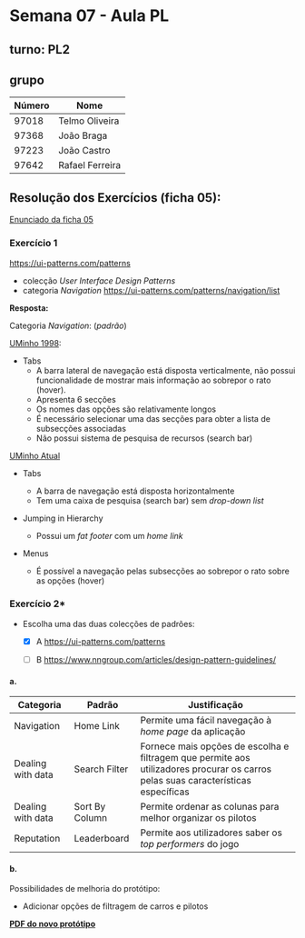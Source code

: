 # Semana 07 - Aula PL

## turno:  PL2

## grupo

| Número | Nome |
| ------- | ---- |
| 97018 | Telmo Oliveira |
| 97368 | João Braga  |
| 97223 | João Castro |
| 97642 | Rafael Ferreira |

## Resolução dos Exercícios (ficha 05):

[Enunciado da ficha 05](Ficha_IPM_05_enunciado.pdf)

### Exercício 1

<https://ui-patterns.com/patterns>
  - colecção _User Interface Design Patterns_
  - categoria _Navigation_  <https://ui-patterns.com/patterns/navigation/list>

**Resposta:** 

Categoria _Navigation_: (_padrão_)

[UMinho 1998](http://web.archive.org/web/19981202055245/http://www.uminho.pt/):

- Tabs
  - A barra lateral de navegação está disposta verticalmente, não possui funcionalidade de mostrar mais informação ao sobrepor o rato (hover).
  - Apresenta 6 secções  
  - Os nomes das opções são relativamente longos
  - É necessário selecionar uma das secções para obter a lista de subsecções associadas
  - Não possui sistema de pesquisa de recursos (search bar)

[UMinho Atual](www.uminho.pt)

- Tabs
  - A barra de navegação está disposta horizontalmente
  - Tem uma caixa de pesquisa (search bar) sem _drop-down list_
  
- Jumping in Hierarchy
  - Possui um _fat footer_ com um _home link_

- Menus
  - É possível a navegação pelas subsecções ao sobrepor o rato sobre as opções (hover)


### Exercício 2*

- Escolha uma das duas colecções de padrões:
  - [x] A <https://ui-patterns.com/patterns> 
  - [ ] B <https://www.nngroup.com/articles/design-pattern-guidelines/>


#### a.

|Categoria | Padrão  | Justificação   |
|------ | ---------------- | ---------- |
| Navigation | Home Link | Permite uma fácil navegação à _home page_ da aplicação |
| Dealing with data | Search Filter | Fornece mais opções de escolha e filtragem que permite aos utilizadores procurar os carros pelas suas características específicas |
| Dealing with data | Sort By Column | Permite ordenar as colunas para melhor organizar os pilotos |
| Reputation | Leaderboard  | Permite aos utilizadores saber os _top performers_ do jogo |

#### b.

Possibilidades de melhoria do protótipo:

- Adicionar opções de filtragem de carros e pilotos

**[PDF do novo protótipo](ex2Final.pdf)**
